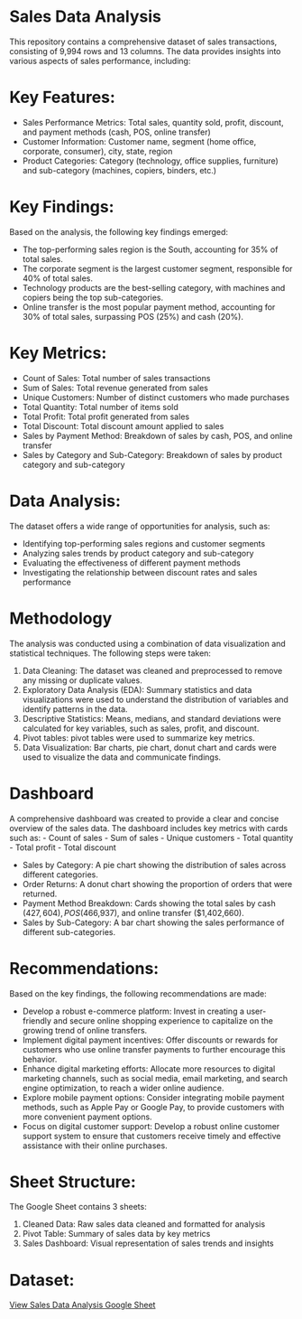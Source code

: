 # Sales Data Analysis
This repository contains a comprehensive dataset of sales transactions, consisting of 9,994 rows and 13 columns. The data provides insights into various aspects of sales performance, including:

# Key Features:
- Sales Performance Metrics: Total sales, quantity sold, profit, discount, and payment methods (cash, POS, online transfer)
- Customer Information: Customer name, segment (home office, corporate, consumer), city, state, region
- Product Categories: Category (technology, office supplies, furniture) and sub-category (machines, copiers, binders, etc.)

# Key Findings:
Based on the analysis, the following key findings emerged:
- The top-performing sales region is the South, accounting for 35% of total sales.
- The corporate segment is the largest customer segment, responsible for 40% of total sales.
- Technology products are the best-selling category, with machines and copiers being the top sub-categories.
- Online transfer is the most popular payment method, accounting for 30% of total sales, surpassing POS (25%) and cash (20%).

# Key Metrics:
- Count of Sales: Total number of sales transactions
- Sum of Sales: Total revenue generated from sales
- Unique Customers: Number of distinct customers who made purchases
- Total Quantity: Total number of items sold
- Total Profit: Total profit generated from sales
- Total Discount: Total discount amount applied to sales
- Sales by Payment Method: Breakdown of sales by cash, POS, and online transfer
- Sales by Category and Sub-Category: Breakdown of sales by product category and sub-category

# Data Analysis:
The dataset offers a wide range of opportunities for analysis, such as:
- Identifying top-performing sales regions and customer segments
- Analyzing sales trends by product category and sub-category
- Evaluating the effectiveness of different payment methods
- Investigating the relationship between discount rates and sales performance

# Methodology
The analysis was conducted using a combination of data visualization and statistical techniques. The following steps were taken:
1. Data Cleaning: The dataset was cleaned and preprocessed to remove any missing or duplicate values.
2. Exploratory Data Analysis (EDA): Summary statistics and data visualizations were used to understand the distribution of variables and identify patterns in the data.
3. Descriptive Statistics: Means, medians, and standard deviations were calculated for key variables, such as sales, profit, and discount.
4. Pivot tables: pivot tables were used to summarize key metrics.
5. Data Visualization: Bar charts, pie chart, donut chart and cards were used to visualize the data and communicate findings.

# Dashboard
A comprehensive dashboard was created to provide a clear and concise overview of the sales data. The dashboard includes key metrics with cards such as:
    - Count of sales
    - Sum of sales
    - Unique customers
    - Total quantity
    - Total profit
    - Total discount
- Sales by Category: A pie chart showing the distribution of sales across different categories.
- Order Returns: A donut chart showing the proportion of orders that were returned.
- Payment Method Breakdown: Cards showing the total sales by cash ($427,604), POS ($466,937), and online transfer ($1,402,660).
- Sales by Sub-Category: A bar chart showing the sales performance of different sub-categories.

# Recommendations:
Based on the key findings, the following recommendations are made:
- Develop a robust e-commerce platform: Invest in creating a user-friendly and secure online shopping experience to capitalize on the growing trend of online transfers.
- Implement digital payment incentives: Offer discounts or rewards for customers who use online transfer payments to further encourage this behavior.
- Enhance digital marketing efforts: Allocate more resources to digital marketing channels, such as social media, email marketing, and search engine optimization, to reach a wider online audience.
- Explore mobile payment options: Consider integrating mobile payment methods, such as Apple Pay or Google Pay, to provide customers with more convenient payment options.
- Focus on digital customer support: Develop a robust online customer support system to ensure that customers receive timely and effective assistance with their online purchases.

# Sheet Structure:
The Google Sheet contains 3 sheets:

1. Cleaned Data: Raw sales data cleaned and formatted for analysis
2. Pivot Table: Summary of sales data by key metrics
3. Sales Dashboard: Visual representation of sales trends and insights

# Dataset:
[View Sales Data Analysis Google Sheet](https://docs.google.com/spreadsheets/d/1t80YorV5pQ2SVbxd7PHp0mzF35IrU4ANivqy3T_NO7w/edit?usp=sharing)

